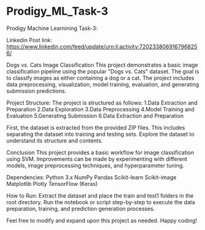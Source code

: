 # Prodigy_ML_Task-3

Prodigy Machine Learnining Task-3:

Linkedin Post link:
https://www.linkedin.com/feed/update/urn:li:activity:7202338069167968256/

Dogs vs. Cats Image Classification
This project demonstrates a basic image classification pipeline using the popular "Dogs vs. Cats" dataset. The goal is to classify images as either containing a dog or a cat. The project includes data preprocessing, visualization, model training, evaluation, and generating submission predictions.

Project Structure:
The project is structured as follows:
1.Data Extraction and Preparation
2.Data Exploration
3.Data Preprocessing
4.Model Training and Evaluation
5.Generating Submission
6.Data Extraction and Preparation

First, the dataset is extracted from the provided ZIP files. This includes separating the dataset into training and testing sets.
Explore the dataset to understand its structure and contents.

Conclusion
This project provides a basic workflow for image classification using SVM. Improvements can be made by experimenting with different models, image preprocessing techniques, and hyperparameter tuning.

Dependencies:
Python 3.x
NumPy
Pandas
Scikit-learn
Scikit-image
Matplotlib
Plotly
TensorFlow (Keras)

How to Run:
Extract the dataset and place the train and test1 folders in the root directory.
Run the notebook or script step-by-step to execute the data preparation, training, and prediction generation processes.

Feel free to modify and expand upon this project as needed. Happy coding!
